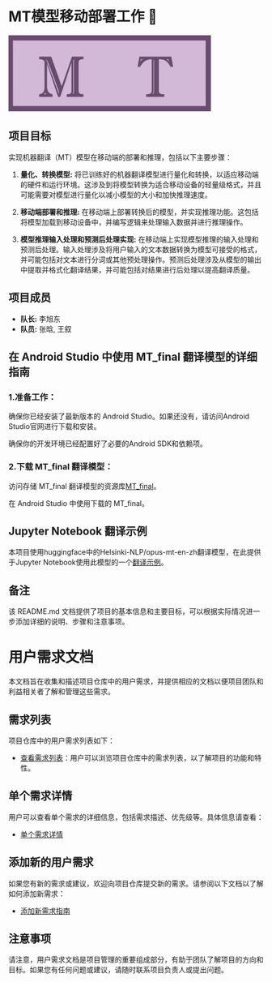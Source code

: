# MT模型移动部署工作 🌟

<img src='https://github.com/shuxiang111/MTmodel/blob/main/sources/MT_final.jpg' width=400 height=150>


## 项目目标
实现机器翻译（MT）模型在移动端的部署和推理，包括以下主要步骤：

1. **量化、转换模型:** 将已训练好的机器翻译模型进行量化和转换，以适应移动端的硬件和运行环境。这涉及到将模型转换为适合移动设备的轻量级格式，并且可能需要对模型进行量化以减小模型的大小和加快推理速度。

2. **移动端部署和推理:** 在移动端上部署转换后的模型，并实现推理功能。这包括将模型加载到移动设备中，并编写逻辑来处理输入数据并进行推理操作。

3. **模型推理输入处理和预测后处理实现:** 在移动端上实现模型推理的输入处理和预测后处理。输入处理涉及将用户输入的文本数据转换为模型可接受的格式，并可能包括对文本进行分词或其他预处理操作。预测后处理涉及从模型的输出中提取并格式化翻译结果，并可能包括对结果进行后处理以提高翻译质量。


## 项目成员
- **队长:** 李旭东
- **队员:** 张晗, 王叙


## 在 Android Studio 中使用 MT_final 翻译模型的详细指南
### 1.准备工作：

确保你已经安装了最新版本的 Android Studio。如果还没有，请访问Android Studio官网进行下载和安装。

确保你的开发环境已经配置好了必要的Android SDK和依赖项。

### 2.下载 MT_final 翻译模型：

访问存储 MT_final 翻译模型的资源库[MT_final](MT_final)。

在 Android Studio 中使用下载的 MT_final。


## Jupyter Notebook 翻译示例
本项目使用huggingface中的Helsinki-NLP/opus-mt-en-zh翻译模型，在此提供于Jupyter Notebook使用此模型的一个[翻译示例](MT_final.ipynb)。


## 备注
该 README.md 文档提供了项目的基本信息和主要目标，可以根据实际情况进一步添加详细的说明、步骤和注意事项。




# 用户需求文档

本文档旨在收集和描述项目仓库中的用户需求，并提供相应的文档以便项目团队和利益相关者了解和管理这些需求。


## 需求列表

项目仓库中的用户需求列表如下：

- [查看需求列表](docs/需求列表.md)：用户可以浏览项目仓库中的需求列表，以了解项目的功能和特性。


## 单个需求详情

用户可以查看单个需求的详细信息，包括需求描述、优先级等。具体信息请查看：

- [单个需求详情](docs/单个需求详情.md)


## 添加新的用户需求

如果您有新的需求或建议，欢迎向项目仓库提交新的需求。请参阅以下文档以了解如何添加新需求：

- [添加新需求指南](docs/添加新需求指南.docx)


## 注意事项

请注意，用户需求文档是项目管理的重要组成部分，有助于团队了解项目的方向和目标。如果您有任何问题或建议，请随时联系项目负责人或提出问题。


